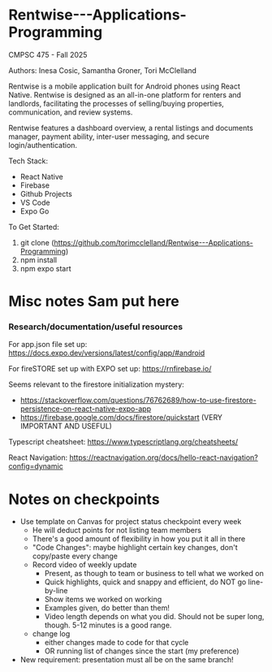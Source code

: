# Rentwise---Applications-Programming
CMPSC 475 - Fall 2025

Authors: Inesa Cosic, Samantha Groner, Tori McClelland

Rentwise is a mobile application built for Android phones using React Native. Rentwise is designed as an all-in-one platform for renters and landlords, facilitating the processes of selling/buying properties, communication, and review systems.

Rentwise features a dashboard overview, a rental listings and documents manager, payment ability, inter-user messaging, and secure login/authentication.

Tech Stack:
 - React Native
 - Firebase
 - Github Projects
 - VS Code
 - Expo Go

To Get Started:
1. git clone (https://github.com/torimcclelland/Rentwise---Applications-Programming)
2. npm install
3. npm expo start


# Misc notes Sam put here

### Research/documentation/useful resources

For app.json file set up: https://docs.expo.dev/versions/latest/config/app/#android

For fireSTORE set up with EXPO set up: https://rnfirebase.io/ 

Seems relevant to the firestore initialization mystery: 

- https://stackoverflow.com/questions/76762689/how-to-use-firestore-persistence-on-react-native-expo-app
- https://firebase.google.com/docs/firestore/quickstart (VERY IMPORTANT AND USEFUL)

Typescript cheatsheet: https://www.typescriptlang.org/cheatsheets/

React Navigation: https://reactnavigation.org/docs/hello-react-navigation?config=dynamic

# Notes on checkpoints

- Use template on Canvas for project status checkpoint every week
    - He will deduct points for not listing team members
    - There's a good amount of flexibility in how you put it all in there
    - "Code Changes": maybe highlight certain key changes, don't copy/paste every change
    - Record video of weekly update
        - Present, as though to team or business to tell what we worked on
        - Quick highlights, quick and snappy and efficient, do NOT go line-by-line
        - Show items we worked on working
        - Examples given, do better than them!
        - Video length depends on what you did. Should not be super long, though. 5-12 minutes is a good range.
    - change log
        - either changes made to code for that cycle
        - OR running list of changes since the start (my preference)
- New requirement: presentation must all be on the same branch!